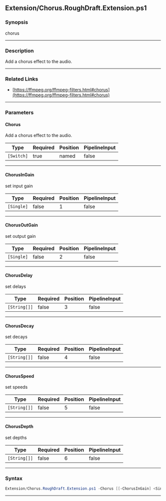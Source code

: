 
Extension/Chorus.RoughDraft.Extension.ps1
-----------------------------------------
### Synopsis
chorus

---
### Description

Add a chorus effect to the audio.

---
### Related Links
* [https://ffmpeg.org/ffmpeg-filters.html#chorus](https://ffmpeg.org/ffmpeg-filters.html#chorus)



---
### Parameters
#### **Chorus**

Add a chorus effect to the audio.






|Type      |Required|Position|PipelineInput|
|----------|--------|--------|-------------|
|`[Switch]`|true    |named   |false        |



---
#### **ChorusInGain**

set input gain






|Type      |Required|Position|PipelineInput|
|----------|--------|--------|-------------|
|`[Single]`|false   |1       |false        |



---
#### **ChorusOutGain**

set output gain






|Type      |Required|Position|PipelineInput|
|----------|--------|--------|-------------|
|`[Single]`|false   |2       |false        |



---
#### **ChorusDelay**

set delays






|Type        |Required|Position|PipelineInput|
|------------|--------|--------|-------------|
|`[String[]]`|false   |3       |false        |



---
#### **ChorusDecay**

set decays






|Type        |Required|Position|PipelineInput|
|------------|--------|--------|-------------|
|`[String[]]`|false   |4       |false        |



---
#### **ChorusSpeed**

set speeds






|Type        |Required|Position|PipelineInput|
|------------|--------|--------|-------------|
|`[String[]]`|false   |5       |false        |



---
#### **ChorusDepth**

set depths






|Type        |Required|Position|PipelineInput|
|------------|--------|--------|-------------|
|`[String[]]`|false   |6       |false        |



---
### Syntax
```PowerShell
Extension/Chorus.RoughDraft.Extension.ps1 -Chorus [[-ChorusInGain] <Single>] [[-ChorusOutGain] <Single>] [[-ChorusDelay] <String[]>] [[-ChorusDecay] <String[]>] [[-ChorusSpeed] <String[]>] [[-ChorusDepth] <String[]>] [<CommonParameters>]
```
---




